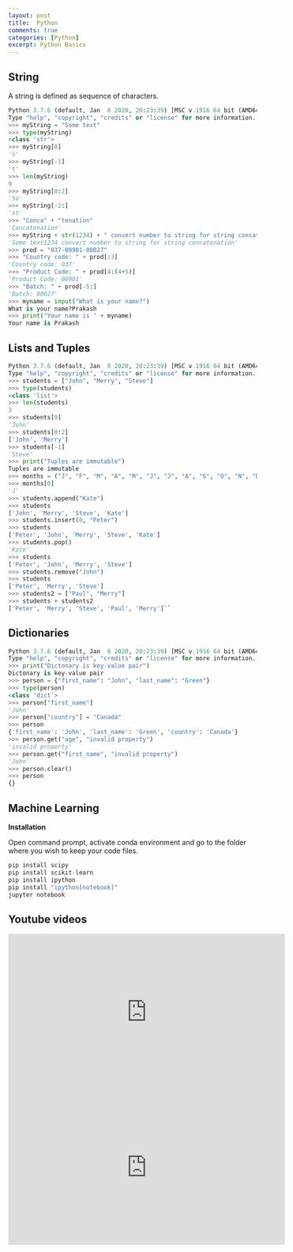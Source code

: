 ```yaml
---
layout: post
title:  Python
comments: true
categories: [Python]
excerpt: Python Basics
---
```


## String
A string is defined as sequence of characters.
```python
Python 3.7.6 (default, Jan  8 2020, 20:23:39) [MSC v.1916 64 bit (AMD64)] :: Anaconda, Inc. on win32
Type "help", "copyright", "credits" or "license" for more information.
>>> myString = "Some text"
>>> type(myString)
<class 'str'>
>>> myString[0]
'S'
>>> myString[-1]
't'
>>> len(myString)
9
>>> myString[0:2]
'So'
>>> myString[-2:]
'xt'
>>> "Conca" + "tenation"
'Concatenation'
>>> myString + str(1234) + " convert number to string for string concatenation"
'Some text1234 convert number to string for string concatenation'
>>> prod = "037-00901-00027"
>>> "Country code: " + prod[:3]
'Country code: 037'
>>> "Product Code: " + prod[4:(4+5)]
'Product Code: 00901'
>>> "Batch: " + prod[-5:]
'Batch: 00027'
>>> myname = input("What is your name?")
What is your name?Prakash
>>> print("Your name is " + myname)
Your name is Prakash
```

## Lists and Tuples

```python
Python 3.7.6 (default, Jan  8 2020, 20:23:39) [MSC v.1916 64 bit (AMD64)] :: Anaconda, Inc. on win32
Type "help", "copyright", "credits" or "license" for more information.
>>> students = ["John", "Merry", "Steve"]
>>> type(students)
<class 'list'>
>>> len(students)
3
>>> students[0]
'John'
>>> students[0:2]
['John', 'Merry']
>>> students[-1]
'Steve'
>>> print("Tuples are immutable")
Tuples are immutable
>>> months = ("J", "F", "M", "A", "M", "J", "J", "A", "S", "O", "N", "D")
>>> months[0]
'J'
>>> students.append("Kate")
>>> students
['John', 'Merry', 'Steve', 'Kate']
>>> students.insert(0, "Peter")
>>> students
['Peter', 'John', 'Merry', 'Steve', 'Kate']
>>> students.pop()
'Kate'
>>> students
['Peter', 'John', 'Merry', 'Steve']
>>> students.remove("John")
>>> students
['Peter', 'Merry', 'Steve']
>>> students2 = ["Paul", "Merry"]
>>> students + students2
['Peter', 'Merry', 'Steve', 'Paul', 'Merry']``

```

## Dictionaries

```python
Python 3.7.6 (default, Jan  8 2020, 20:23:39) [MSC v.1916 64 bit (AMD64)] :: Anaconda, Inc. on win32
Type "help", "copyright", "credits" or "license" for more information.
>>> print("Dictonary is key-value pair")
Dictonary is key-value pair
>>> person = {"first_name": "John", "last_name": "Green"}
>>> type(person)
<class 'dict'>
>>> person["first_name"]
'John'
>>> person["country"] = "Canada"
>>> person
{'first_name': 'John', 'last_name': 'Green', 'country': 'Canada'}
>>> person.get("age", "invalid property")
'invalid property'
>>> person.get("first_name", "invalid property")
'John'
>>> person.clear()
>>> person
{}
```

## Machine Learning

**Installation**

Open command prompt, activate conda environment and go to the folder where you wish to keep your code files.

```python
pip install scipy
pip install scikit-learn
pip install ipython
pip install "ipython[notebook]"
jupyter notebook
```
## Youtube videos

<iframe width="560" height="315" src="https://www.youtube.com/embed/EsDFiZPljYo" frameborder="0" allow="accelerometer; autoplay; encrypted-media; gyroscope; picture-in-picture" allowfullscreen></iframe>

<iframe width="560" height="315" src="https://www.youtube.com/embed/JOKJ6g3gUFE" frameborder="0" allow="accelerometer; autoplay; encrypted-media; gyroscope; picture-in-picture" allowfullscreen></iframe>
